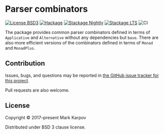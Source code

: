 # Parser combinators

[![License BSD3](https://img.shields.io/badge/license-BSD3-brightgreen.svg)](http://opensource.org/licenses/BSD-3-Clause)
[![Hackage](https://img.shields.io/hackage/v/parser-combinators.svg?style=flat)](https://hackage.haskell.org/package/parser-combinators)
[![Stackage Nightly](http://stackage.org/package/parser-combinators/badge/nightly)](http://stackage.org/nightly/package/parser-combinators)
[![Stackage LTS](http://stackage.org/package/parser-combinators/badge/lts)](http://stackage.org/lts/package/parser-combinators)
![CI](https://github.com/mrkkrp/parser-combinators/workflows/CI/badge.svg?branch=master)

The package provides common parser combinators defined in terms of
`Applicative` and `Alternative` without any dependencies but `base`. There
are also more efficient versions of the combinators defined in terms of
`Monad` and `MonadPlus`.

## Contribution

Issues, bugs, and questions may be reported in [the GitHub issue tracker for
this project](https://github.com/mrkkrp/parser-combinators/issues).

Pull requests are also welcome.

## License

Copyright © 2017–present Mark Karpov

Distributed under BSD 3 clause license.
